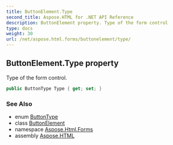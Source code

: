 ```yaml
---
title: ButtonElement.Type
second_title: Aspose.HTML for .NET API Reference
description: ButtonElement property. Type of the form control
type: docs
weight: 30
url: /net/aspose.html.forms/buttonelement/type/
---
```

## ButtonElement.Type property

Type of the form control.

```csharp
public ButtonType Type { get; set; }
```

### See Also

* enum [ButtonType](../../buttontype/)
* class [ButtonElement](../)
* namespace [Aspose.Html.Forms](../../buttonelement/)
* assembly [Aspose.HTML](../../../)
